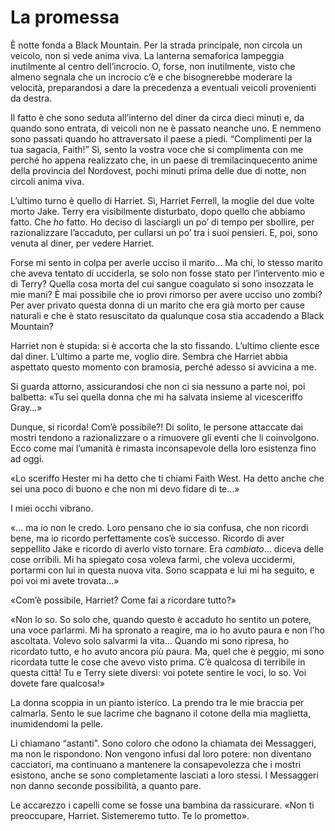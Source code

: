 # La promessa

È notte fonda a Black Mountain. Per la strada principale, non circola un veicolo, non si vede anima viva. La lanterna semaforica lampeggia inutilmente al centro dell’incrocio. O, forse, non inutilmente, visto che almeno segnala che un incrocio c’è e che bisognerebbe moderare la velocità, preparandosi a dare la precedenza a eventuali veicoli provenienti da destra.

Il fatto è che sono seduta all’interno del diner da circa dieci minuti e, da quando sono entrata, di veicoli non ne è passato neanche uno. E nemmeno sono passati quando ho attraversato il paese a piedi. “Complimenti per la tua sagacia, Faith!” Sì, sento la vostra voce che si complimenta con me perché ho appena realizzato che, in un paese di tremilacinquecento anime della provincia del Nordovest, pochi minuti prima delle due di notte, non circoli anima viva.

L’ultimo turno è quello di Harriet. Sì, Harriet Ferrell, la moglie del due volte morto Jake. Terry era visibilmente disturbato, dopo quello che abbiamo fatto. Che *ho* fatto. Ho deciso di lasciargli un po’ di tempo per sbollire, per razionalizzare l’accaduto, per cullarsi un po’ tra i suoi pensieri. E, poi, sono venuta al diner, per vedere Harriet.

Forse mi sento in colpa per averle ucciso il marito… Ma chi, lo stesso marito che aveva tentato di ucciderla, se solo non fosse stato per l’intervento mio e di Terry? Quella cosa morta del cui sangue coagulato si sono insozzata le mie mani? È mai possibile che io provi rimorso per avere ucciso uno zombi? Per aver privato questa donna di un marito che era già morto per cause naturali e che è stato resuscitato da qualunque cosa stia accadendo a Black Mountain?

Harriet non è stupida: si è accorta che la sto fissando. L’ultimo cliente esce dal diner. L’ultimo a parte me, voglio dire. Sembra che Harriet abbia aspettato questo momento con bramosia, perché adesso si avvicina a me.

Si guarda attorno, assicurandosi che non ci sia nessuno a parte noi, poi balbetta: «Tu sei quella donna che mi ha salvata insieme al vicesceriffo Gray…»

Dunque, si ricorda! Com’è possibile?! Di solito, le persone attaccate dai mostri tendono a razionalizzare o a rimuovere gli eventi che li coinvolgono. Ecco come mai l’umanità è rimasta inconsapevole della loro esistenza fino ad oggi.

«Lo sceriffo Hester mi ha detto che ti chiami Faith West. Ha detto anche che sei una poco di buono e che non mi devo fidare di te…»

I miei occhi vibrano.

«… ma io non le credo. Loro pensano che io sia confusa, che non ricordi bene, ma io ricordo perfettamente cos’è successo. Ricordo di aver seppellito Jake e ricordo di averlo visto tornare. Era *cambiato*… diceva delle cose orribili. Mi ha spiegato cosa voleva farmi, che voleva uccidermi, portarmi con lui in questa nuova vita. Sono scappata e lui mi ha seguito, e poi voi mi avete trovata…»

«Com’è possibile, Harriet? Come fai a ricordare tutto?»

«Non lo so. So solo che, quando questo è accaduto ho sentito un potere, una voce parlarmi. Mi ha spronato a reagire, ma io ho avuto paura e non l’ho ascoltata. Volevo solo salvarmi la vita… Quando mi sono ripresa, ho ricordato tutto, e ho avuto ancora più paura. Ma, quel che è peggio, mi sono ricordata tutte le cose che avevo visto prima. C’è qualcosa di terribile in questa città! Tu e Terry siete diversi: voi potete sentire le voci, lo so. Voi dovete fare qualcosa!»

La donna scoppia in un pianto isterico. La prendo tra le mie braccia per calmarla. Sento le sue lacrime che bagnano il cotone della mia maglietta, inumidendomi la pelle.

Li chiamano “astanti”. Sono coloro che odono la chiamata dei Messaggeri, ma non le rispondono. Non vengono infusi dal loro potere: non diventano cacciatori, ma continuano a mantenere la consapevolezza che i mostri esistono, anche se sono completamente lasciati a loro stessi. I Messaggeri non danno seconde possibilità, a quanto pare.

Le accarezzo i capelli come se fosse una bambina da rassicurare. «Non ti preoccupare, Harriet. Sistemeremo tutto. Te lo prometto».
